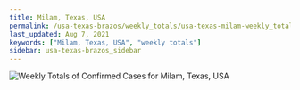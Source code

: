 ```yaml
---
title: Milam, Texas, USA
permalink: /usa-texas-brazos/weekly_totals/usa-texas-milam-weekly_totals.html
last_updated: Aug 7, 2021
keywords: ["Milam, Texas, USA", "weekly totals"]
sidebar: usa-texas-brazos_sidebar
---
```


![Weekly Totals of Confirmed Cases for Milam, Texas, USA](/covid_tracker/images/graphs/usa-texas-milam-weekly_totals_graph.png)
